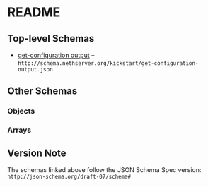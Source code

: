 # README

## Top-level Schemas

* [get-configuration output](./get-configuration-output.md "Get gitlab configuration") – `http://schema.nethserver.org/kickstart/get-configuration-output.json`

## Other Schemas

### Objects



### Arrays



## Version Note

The schemas linked above follow the JSON Schema Spec version: `http://json-schema.org/draft-07/schema#`
